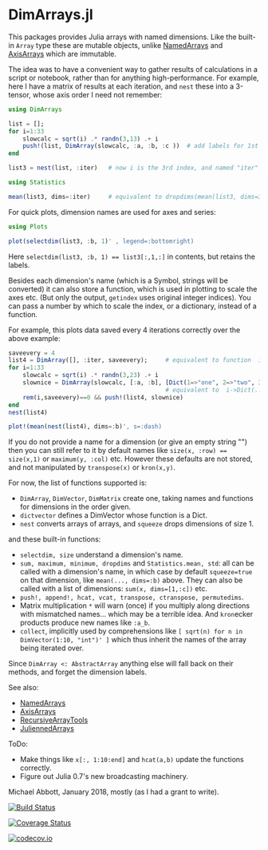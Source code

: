 # DimArrays.jl

This packages provides Julia arrays with named dimensions. 
Like the built-in `Array` type these are mutable objects, 
unlike [NamedArrays](https://github.com/davidavdav/NamedArrays.jl) and [AxisArrays](https://github.com/JuliaArrays/AxisArrays.jl) which are immutable. 

The idea was to have a convenient way to gather results of calculations in a script or notebook, rather than for anything high-performance. 
For example, here I have a matrix of results at each iteration, and `nest` these into a 3-tensor, whose axis order I need not remember:
```julia
using DimArrays

list = [];
for i=1:33
    slowcalc = sqrt(i) .* randn(3,13) .+ i
    push!(list, DimArray(slowcalc, :a, :b, :c ))  # add labels for 1st and 2nd dimensions  
end

list3 = nest(list, :iter)   # now i is the 3rd index, and named "iter"

using Statistics

mean(list3, dims=:iter)     # equivalent to dropdims(mean(list3, dims=3), dims=3)
```
For quick plots, dimension names are used for axes and series: 
```julia
using Plots

plot(selectdim(list3, :b, 1)' , legend=:bottomright)
```
Here `selectdim(list3, :b, 1) == list3[:,1,:]` in contents, but retains the labels.

Besides each dimension's name (which is a Symbol, strings will be converted) it can also store a function, which is used in plotting to scale the axes etc. 
(But only the output, `getindex` uses original integer indices).
You can pass a number by which to scale the index, or a dictionary, instead of a function.

For example, this plots data saved every 4 iterations correctly over the above example:
```julia
saveevery = 4
list4 = DimArray([], :iter, saveevery);     # equivalent to function  i->4i
for i=1:33
    slowcalc = sqrt(i) .* randn(3,23) .+ i
    slownice = DimArray(slowcalc, [:a, :b], [Dict(1=>"one", 2=>"two", 3=>"three")], :stuff )
                                            # equivalent to  i->Dict(...)[i]
    rem(i,saveevery)==0 && push!(list4, slownice)
end
nest(list4)

plot!(mean(nest(list4), dims=:b)', s=:dash)
```

If you do not provide a name for a dimension (or give an empty string "") 
then you can still refer to it by default names like `size(x, :row) == size(x,1)` or `maximum(y, :col)` etc. 
However these defaults are not stored, and not manipulated by `transpose(x)` or `kron(x,y)`.

For now, the list of functions supported is:

* `DimArray`, `DimVector`, `DimMatrix` create one, taking names and functions for dimensions in the order given.
* `dictvector` defines a DimVector whose function is a Dict. 
* `nest` converts arrays of arrays, and `squeeze` drops dimensions of size 1. 

and these built-in functions:

* `selectdim, size` understand a dimension's name.
* `sum, maximum, minimum, dropdims` and `Statistics.mean, std`: all can be called with a dimension's name, in which case by default `squeeze=true` on that dimension, like `mean(..., dims=:b)` above.
    They can also be called with a list of dimensions: `sum(x, dims=[1,:c])` etc.
* `push!, append!, hcat, vcat, transpose, ctranspose, permutedims`.
* Matrix multiplication `*` will warn (once) if you multiply along directions with mismatched names... which may be a terrible idea.
    And `kron`ecker products produce new names like `:a_b`.  
* `collect`, implicitly used by comprehensions like `[ sqrt(n) for n in DimVector(1:10, "int")' ]` which thus inherit the names of the array being iterated over.

Since `DimArray <: AbstractArray` anything else will fall back on their methods, and forget the dimension labels. 

See also:
* [NamedArrays](https://github.com/davidavdav/NamedArrays.jl)
* [AxisArrays](https://github.com/JuliaArrays/AxisArrays.jl)
* [RecursiveArrayTools](https://github.com/JuliaDiffEq/RecursiveArrayTools.jl)
* [JuliennedArrays](https://github.com/bramtayl/JuliennedArrays.jl)

ToDo:
* Make things like `x[:, 1:10:end]` and `hcat(a,b)` update the functions correctly.
* Figure out Julia 0.7's new broadcasting machinery.

Michael Abbott,
January 2018, mostly (as I had a grant to write).


[![Build Status](https://travis-ci.org/mcabbott/DimArrays.jl.svg?branch=master)](https://travis-ci.org/mcabbott/DimArrays.jl)

[![Coverage Status](https://coveralls.io/repos/mcabbott/DimArrays.jl/badge.svg?branch=master&service=github)](https://coveralls.io/github/mcabbott/DimArrays.jl?branch=master)

[![codecov.io](http://codecov.io/github/mcabbott/DimArrays.jl/coverage.svg?branch=master)](http://codecov.io/github/mcabbott/DimArrays.jl?branch=master)

<!--
Note to self:
pandoc -o README.html README.md
-->

